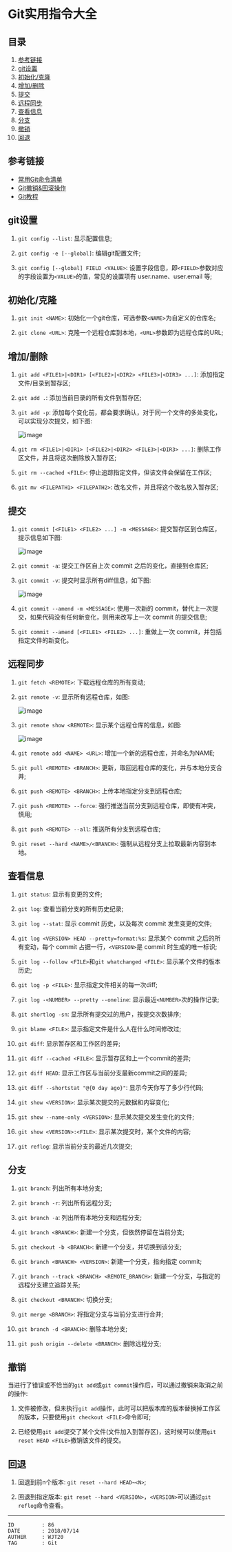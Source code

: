 
# Git实用指令大全 #

## 目录 ##

1. [参考链接](#href1)
2. [git设置](#href2)
3. [初始化/克隆](#href3)
4. [增加/删除](#href4)
5. [提交](#href5)
6. [远程同步](#href6)
7. [查看信息](#href7)
8. [分支](#href8)
9. [撤销](#href9)
10. [回退](#href10)

## <a name="href1">参考链接</a> ##

- [常用Git命令清单](http://www.ruanyifeng.com/blog/2015/12/git-cheat-sheet.html)
- [Git撤销&回滚操作](https://blog.csdn.net/ligang2585116/article/details/71094887)
- [Git教程](https://www.liaoxuefeng.com/wiki/0013739516305929606dd18361248578c67b8067c8c017b000)

## <a name="href2">git设置</a> ##

1. `git config --list`: 显示配置信息;  

2. `git config -e [--global]`: 编辑git配置文件;

3. `git config [--global] FIELD <VALUE>`: 设置字段信息，即`<FIELD>`参数对应的字段设置为`<VALUE>`的值，常见的设置项有 user.name、user.email 等;

## <a name="href3">初始化/克隆</a> ##

1. `git init <NAME>`: 初始化一个git仓库，可选参数`<NAME>`为自定义的仓库名;

2. `git clone <URL>`: 克隆一个远程仓库到本地，`<URL>`参数即为远程仓库的URL;

## <a name="href4">增加/删除</a> ##

1. `git add <FILE1>|<DIR1> [<FILE2>|<DIR2> <FILE3>|<DIR3> ...]`: 添加指定文件/目录到暂存区;

2. `git add .`: 添加当前目录的所有文件到暂存区;

3. `git add -p`: 添加每个变化前，都会要求确认，对于同一个文件的多处变化，可以实现分次提交，如下图:

    ![image](https://raw.githubusercontent.com/WebUnion-core/anthill/master/WJT20/images/w61.png)

4. `git rm <FILE1>|<DIR1> [<FILE2>|<DIR2> <FILE3>|<DIR3> ...]`: 删除工作区文件，并且将这次删除放入暂存区;

5. `git rm --cached <FILE>`: 停止追踪指定文件，但该文件会保留在工作区;

6. `git mv <FILEPATH1> <FILEPATH2>`: 改名文件，并且将这个改名放入暂存区;

## <a name="href5">提交</a> ##

1. `git commit [<FILE1> <FILE2> ...] -m <MESSAGE>`: 提交暂存区到仓库区，提示信息如下图:

    ![image](https://raw.githubusercontent.com/WebUnion-core/anthill/master/WJT20/images/w62.png)

2. `git commit -a`: 提交工作区自上次 commit 之后的变化，直接到仓库区;

3. `git commit -v`: 提交时显示所有diff信息，如下图:

    ![image](https://raw.githubusercontent.com/WebUnion-core/anthill/master/WJT20/images/w63.png)

4. `git commit --amend -m <MESSAGE>`: 使用一次新的 commit，替代上一次提交，如果代码没有任何新变化，则用来改写上一次 commit 的提交信息;

5. `git commit --amend [<FILE1> <FILE2> ...]`: 重做上一次 commit，并包括指定文件的新变化。

## <a name="href6">远程同步</a> ##

1. `git fetch <REMOTE>`: 下载远程仓库的所有变动;

2. `git remote -v`: 显示所有远程仓库，如图:

    ![image](https://raw.githubusercontent.com/WebUnion-core/anthill/master/WJT20/images/w64.png)    

3. `git remote show <REMOTE>`: 显示某个远程仓库的信息，如图:

    ![image](https://raw.githubusercontent.com/WebUnion-core/anthill/master/WJT20/images/w65.png)

4. `git remote add <NAME> <URL>`: 增加一个新的远程仓库，并命名为NAME;

5. `git pull <REMOTE> <BRANCH>`: 更新，取回远程仓库的变化，并与本地分支合并;

6. `git push <REMOTE> <BRANCH>`: 上传本地指定分支到远程仓库;

7. `git push <REMOTE> --force`: 强行推送当前分支到远程仓库，即使有冲突，慎用;

8. `git push <REMOTE> --all`: 推送所有分支到远程仓库;

9. `git reset --hard <NAME>/<BRANCH>`: 强制从远程分支上拉取最新内容到本地。

## <a name="href7">查看信息</a> ##

1. `git status`: 显示有变更的文件;

2. `git log`: 查看当前分支的所有历史纪录;

3. `git log --stat`: 显示 commit 历史，以及每次 commit 发生变更的文件;

4. `git log <VERSION> HEAD --pretty=format:%s`: 显示某个 commit 之后的所有变动，每个 commit 占据一行，`<VERSION>`是 commit 时生成的唯一标识;

5. `git log --follow <FILE>`和`git whatchanged <FILE>`: 显示某个文件的版本历史;

6. `git log -p <FILE>`: 显示指定文件相关的每一次diff;

7. `git log -<NUMBER> --pretty --oneline`: 显示最近`<NUMBER>`次的操作记录;

8. `git shortlog -sn`: 显示所有提交过的用户，按提交次数排序;

9. `git blame <FILE>`: 显示指定文件是什么人在什么时间修改过;

10. `git diff`: 显示暂存区和工作区的差异;

11. `git diff --cached <FILE>`: 显示暂存区和上一个commit的差异;

12. `git diff HEAD`: 显示工作区与当前分支最新commit之间的差异;

13. `git diff --shortstat "@{0 day ago}"`: 显示今天你写了多少行代码;

14. `git show <VERSION>`: 显示某次提交的元数据和内容变化;

15. `git show --name-only <VERSION>`: 显示某次提交发生变化的文件;

16. `git show <VERSION>:<FILE>`: 显示某次提交时，某个文件的内容;

17. `git reflog`: 显示当前分支的最近几次提交;

## <a name="href8">分支</a> ##

1. `git branch`: 列出所有本地分支;

2. `git branch -r`: 列出所有远程分支;

3. `git branch -a`: 列出所有本地分支和远程分支;

4. `git branch <BRANCH>`: 新建一个分支，但依然停留在当前分支;

5. `git checkout -b <BRANCH>`: 新建一个分支，并切换到该分支;

6. `git branch <BRANCH> <VERSION>`: 新建一个分支，指向指定 commit;

7. `git branch --track <BRANCH> <REMOTE_BRANCH>`: 新建一个分支，与指定的远程分支建立追踪关系;

8. `git checkout <BRANCH>`: 切换分支;

9. `git merge <BRANCH>`: 将指定分支与当前分支进行合并;

10. `git branch -d <BRANCH>`: 删除本地分支;

11. `git push origin --delete <BRANCH>`: 删除远程分支;

## <a name="href9">撤销</a> ##

当进行了错误或不恰当的`git add`或`git commit`操作后，可以通过撤销来取消之前的操作:

1. 文件被修改，但未执行`git add`操作，此时可以把版本库的版本替换掉工作区的版本，只要使用`git checkout <FILE>`命令即可;

2. 已经使用`git add`提交了某个文件(文件加入到暂存区)，这时候可以使用`git reset HEAD <FILE>`撤销该文件的提交。

## <a name="href10">回退</a> ##

1. 回退到前n个版本: `git reset --hard HEAD~<N>`;

2. 回退到指定版本: `git reset --hard <VERSION>`，`<VERSION>`可以通过`git reflog`命令查看。

---

```
ID         : 86
DATE       : 2018/07/14
AUTHER     : WJT20
TAG        : Git
```
